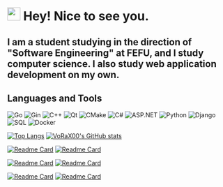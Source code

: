 <h1><img src="https://emojis.slackmojis.com/emojis/images/1531849430/4246/blob-sunglasses.gif?1531849430" width="30"/> Hey! Nice to see you.</h1>


## I am a student studying in the direction of "Software Engineering" at FEFU, and I study computer science. I also study web application development on my own.

## Languages and Tools
![Go](https://img.shields.io/badge/Golang-black?style=for-the-badge&logo=go)
![Gin](https://img.shields.io/badge/Gin-black?style=for-the-badge&logo=gin)
![C++](https://img.shields.io/badge/C++-black?style=for-the-badge&logo=C%2b%2b&logoColor=3b5998)
![Qt](https://img.shields.io/badge/Qt-black?style=for-the-badge&logo=Qt)
![CMake](https://img.shields.io/badge/CMake-black?style=for-the-badge&logo=CMake)
![C#](https://img.shields.io/badge/C%23-black?style=for-the-badge&logo=dotnet&logoColor=baacc7)
![ASP.NET](https://img.shields.io/badge/ASP.NET-black?style=for-the-badge&logo=dotnet&logoColor=baacc7)
![Python](https://img.shields.io/badge/Python-black?style=for-the-badge&logo=python)
![Django](https://img.shields.io/badge/Django-black?style=for-the-badge&logo=django&logoColor=green)
![SQL](https://img.shields.io/badge/SQL-black?style=for-the-badge&logo=postgresql)
![Docker](https://img.shields.io/badge/Docker-black?style=for-the-badge&logo=docker&logoColor=blue)

[![Top Langs](https://github-readme-stats.vercel.app/api/top-langs/?username=VoRaX00&theme=tokyonight&layout=donut&hide=HTML,CSS,JavaScript,Makefile)](https://github.com/anuraghazra/github-readme-stats)
[![VoRaX00's GitHub stats](https://github-readme-stats.vercel.app/api?username=VoRaX00&show_icons=true&theme=tokyonight&hide=issues&line_height=34)](https://github.com/anuraghazra/github-readme-stats)

[![Readme Card](https://github-readme-stats.vercel.app/api/pin/?username=VoRaX00&repo=URAL-REACT&theme=tokyonight)](https://github.com/VoRaX00/URAL-REACT)
[![Readme Card](https://github-readme-stats.vercel.app/api/pin/?username=VoRaX00&repo=homework_bot&theme=tokyonight)](https://github.com/VoRaX00/homework_bot)

[![Readme Card](https://github-readme-stats.vercel.app/api/pin/?username=VoRaX00&repo=Todo-App&theme=tokyonight)](https://github.com/VoRaX00/Todo-App)
[![Readme Card](https://github-readme-stats.vercel.app/api/pin/?username=VoRaX00&repo=URAL&theme=tokyonight)](https://github.com/VoRaX00/URAL)

[![Readme Card](https://github-readme-stats.vercel.app/api/pin/?username=VoRaX00&repo=Go-Jwt&theme=tokyonight)](https://github.com/VoRaX00/Go-Jwt)
[![Readme Card](https://github-readme-stats.vercel.app/api/pin/?username=VoRaX00&repo=Site-CV-server&theme=tokyonight)](https://github.com/VoRaX00/Site-CV-server)